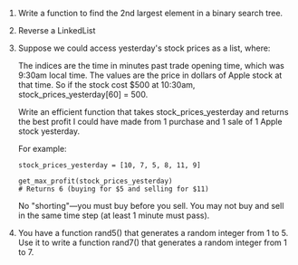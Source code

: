 1. Write a function to find the 2nd largest element in a binary search tree. 
2. Reverse a LinkedList
3. Suppose we could access yesterday's stock prices as a list, where:

	The indices are the time in minutes past trade opening time, which was 9:30am local time.
	The values are the price in dollars of Apple stock at that time.
	So if the stock cost $500 at 10:30am, stock_prices_yesterday[60] = 500.

	Write an efficient function that takes stock_prices_yesterday and returns the best profit I could have made from 1 purchase and 1 sale of 1 Apple stock yesterday.

	For example:

	```
	stock_prices_yesterday = [10, 7, 5, 8, 11, 9]
	
	get_max_profit(stock_prices_yesterday)
	# Returns 6 (buying for $5 and selling for $11)
	```

	No "shorting"—you must buy before you sell. You may not buy and sell in the same time step (at least 1 minute must pass).

4. You have a function rand5() that generates a random integer from 1 to 5. Use it to write a function rand7() that generates a random integer from 1 to 7.
